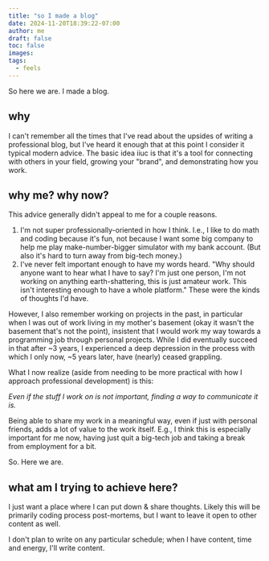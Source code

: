 ```yaml
---
title: "so I made a blog"
date: 2024-11-20T18:39:22-07:00
author: me
draft: false
toc: false
images:
tags: 
  - feels
---
```


So here we are. I made a blog.

## why

I can't remember all the times that I've read about the upsides of writing a professional blog, but I've heard it enough that at this point I consider it typical modern advice. The basic idea iiuc is that it's a tool for connecting with others in your field, growing your "brand", and demonstrating how you work.

## why me? why now?

This advice generally didn't appeal to me for a couple reasons.
1) I'm not super professionally-oriented in how I think. I.e., I like to do math and coding because it's fun, not because I want some big company to help me play make-number-bigger simulator with my bank account. (But also it's hard to turn away from big-tech money.)
2) I've never felt important enough to have my words heard. "Why should anyone want to hear what I have to say? I'm just one person, I'm not working on anything earth-shattering, this is just amateur work. This isn't interesting enough to have a whole platform." These were the kinds of thoughts I'd have.

However, I also remember working on projects in the past, in particular when I was out of work living in my mother's basement (okay it wasn't the basement that's not the point), insistent that I would work my way towards a programming job through personal projects. While I did eventually succeed in that after ~3 years, I experienced a deep depression in the process with which I only now, ~5 years later, have (nearly) ceased grappling.

What I now realize (aside from needing to be more practical with how I approach professional development) is this:

*Even if the stuff I work on is not important, finding a way to communicate it is.* 

Being able to share my work in a meaningful way, even if just with personal friends, adds a lot of value to the work itself. E.g., I think this is especially important for me now, having just quit a big-tech job and taking a break from employment for a bit.

So. Here we are.

## what am I trying to achieve here?

I just want a place where I can put down & share thoughts. Likely this will be primarily coding process post-mortems, but I want to leave it open to other content as well.

I don't plan to write on any particular schedule; when I have content, time and energy, I'll write content.
